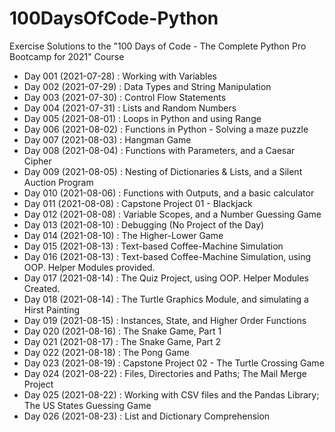 # 100DaysOfCode-Python
Exercise Solutions to the "100 Days of Code - The Complete Python Pro Bootcamp for 2021" Course

<ul>
  <li>Day 001 (2021-07-28) : Working with Variables</li>
  <li>Day 002 (2021-07-29) : Data Types and String Manipulation</li>
  <li>Day 003 (2021-07-30) : Control Flow Statements</li>
  <li>Day 004 (2021-07-31) : Lists and Random Numbers</li>
  <li>Day 005 (2021-08-01) : Loops in Python and using Range</li>
  <li>Day 006 (2021-08-02) : Functions in Python - Solving a maze puzzle</li>
  <li>Day 007 (2021-08-03) : Hangman Game</li>
  <li>Day 008 (2021-08-04) : Functions with Parameters, and a Caesar Cipher</li>
  <li>Day 009 (2021-08-05) : Nesting of Dictionaries & Lists, and a Silent Auction Program</li>
  <li>Day 010 (2021-08-06) : Functions with Outputs, and a basic calculator</li>
  <li>Day 011 (2021-08-08) : Capstone Project 01 - Blackjack</li>
  <li>Day 012 (2021-08-08) : Variable Scopes, and a Number Guessing Game</li>
  <li>Day 013 (2021-08-10) : Debugging (No Project of the Day)</li>
  <li>Day 014 (2021-08-10) : The Higher-Lower Game</li>
  <li>Day 015 (2021-08-13) : Text-based Coffee-Machine Simulation</li>
  <li>Day 016 (2021-08-13) : Text-based Coffee-Machine Simulation, using OOP. Helper Modules provided.</li>
  <li>Day 017 (2021-08-14) : The Quiz Project, using OOP. Helper Modules Created.</li>
  <li>Day 018 (2021-08-14) : The Turtle Graphics Module, and simulating a Hirst Painting</li>
  <li>Day 019 (2021-08-15) : Instances, State, and Higher Order Functions</li>
  <li>Day 020 (2021-08-16) : The Snake Game, Part 1</li>
  <li>Day 021 (2021-08-17) : The Snake Game, Part 2</li>
  <li>Day 022 (2021-08-18) : The Pong Game</li>
  <li>Day 023 (2021-08-19) : Capstone Project 02 - The Turtle Crossing Game</li>
  <li>Day 024 (2021-08-22) : Files, Directories and Paths; The Mail Merge Project</li>
  <li>Day 025 (2021-08-22) : Working with CSV files and the Pandas Library; The US States Guessing Game</li>
  <li>Day 026 (2021-08-23) : List and Dictionary Comprehension</li>
</ul>
